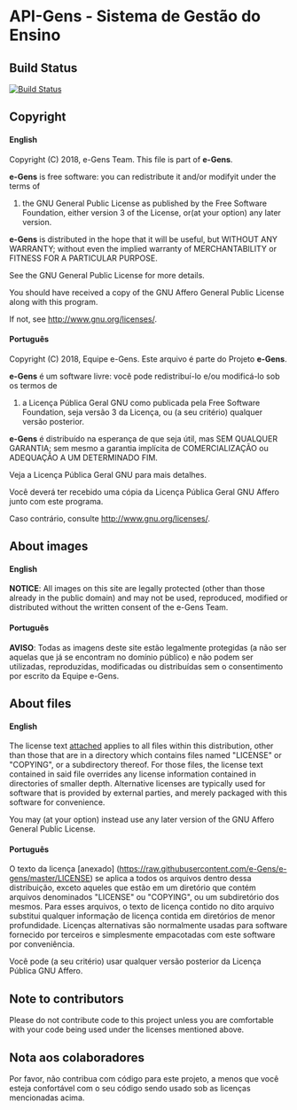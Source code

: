# API-Gens - Sistema de Gestão do Ensino

## Build Status

[![Build Status](https://travis-ci.org/e-Gens/api-gens.svg?branch=master)](https://travis-ci.org/e-Gens/api-gens)

## Copyright

#### English

Copyright (C) 2018, e-Gens Team. This file is part of **e-Gens**.

**e-Gens** is free software: you can redistribute it and/or modifyit under the terms of 

   1. the GNU General Public License as published by the Free Software Foundation, either version 3 of the License, or(at your option) any later version.

**e-Gens** is distributed in the hope that it will be useful, but WITHOUT ANY WARRANTY; without even the implied warranty of MERCHANTABILITY or FITNESS FOR A PARTICULAR PURPOSE.

See the GNU General Public License for more details.

You should have received a copy of the GNU Affero General Public License along with this program.

If not, see <http://www.gnu.org/licenses/>.

#### Português

Copyright (C) 2018, Equipe e-Gens. Este arquivo é parte do Projeto **e-Gens**.

**e-Gens** é um software livre: você pode redistribuí-lo e/ou modificá-lo sob os termos de

   1. a Licença Pública Geral GNU como publicada pela Free Software Foundation, seja versão 3 da Licença, ou (a seu critério) qualquer versão posterior.

**e-Gens** é distribuído na esperança de que seja útil, mas SEM QUALQUER GARANTIA; sem mesmo a garantia implícita de COMERCIALIZAÇÃO ou ADEQUAÇÃO A UM DETERMINADO FIM.

Veja a Licença Pública Geral GNU para mais detalhes.

Você deverá ter recebido uma cópia da Licença Pública Geral GNU Affero junto com este programa.

Caso contrário, consulte <http://www.gnu.org/licenses/>.


## About images

#### English

**NOTICE**: All images on this site are legally protected (other than those already in the public domain) and may not be used, reproduced, modified or distributed without the written consent of the e-Gens Team.

#### Português

**AVISO**: Todas as imagens deste site estão legalmente protegidas (a não ser aquelas que já se encontram no domínio público) e não podem ser utilizadas, reproduzidas, modificadas ou distribuídas sem o consentimento por escrito da Equipe e-Gens.

## About files

#### English

The license text [attached](https://raw.githubusercontent.com/e-Gens/e-gens/master/LICENSE) applies to all files within this distribution, other than those that are in a directory which contains files named "LICENSE" or "COPYING", or a subdirectory thereof. For those files, the license text contained in said file overrides any license information contained in directories of smaller depth. Alternative licenses are typically used for software that is provided by external parties, and merely packaged with this software for convenience.

You may (at your option) instead use any later version of the GNU Affero General Public License.

#### Português

O texto da licença [anexado] (https://raw.githubusercontent.com/e-Gens/e-gens/master/LICENSE) se aplica a todos os arquivos dentro dessa distribuição, exceto aqueles que estão em um diretório que contém arquivos denominados "LICENSE" ou "COPYING", ou um subdiretório dos mesmos. Para esses arquivos, o texto de licença contido no dito arquivo substitui qualquer informação de licença contida em diretórios de menor profundidade. Licenças alternativas são normalmente usadas para software fornecido por terceiros e simplesmente empacotadas com este software por conveniência.

Você pode (a seu critério) usar qualquer versão posterior da Licença Pública GNU Affero.

## Note to contributors

Please do not contribute code to this project unless you are comfortable with your code being used under the licenses mentioned above.

## Nota aos colaboradores

Por favor, não contribua com código para este projeto, a menos que você esteja confortável com o seu código sendo usado sob as licenças mencionadas acima.
